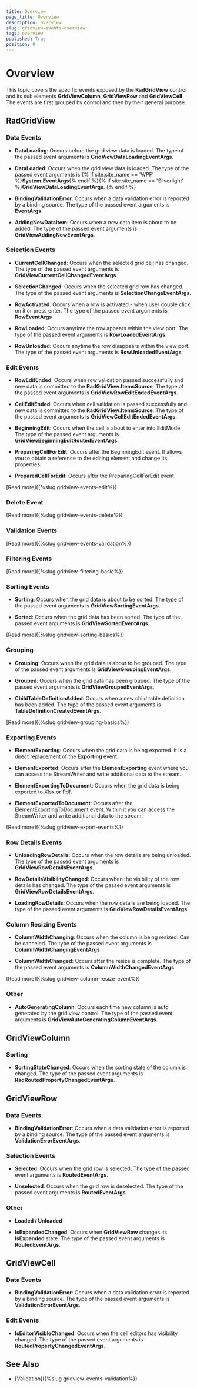 ```yaml
---
title: Overview
page_title: Overview
description: Overview
slug: gridview-events-overview
tags: overview
published: True
position: 0
---
```


# Overview


This topic covers the specific events exposed by the __RadGridView__ control and its sub elements __GridViewColumn__, __GridViewRow__ and __GridViewCell__. The events are first grouped by control and then by their general purpose.

## RadGridView


### Data Events
            

* __DataLoading__: Occurs before the grid view data is loaded. The type of the passed event arguments is __GridViewDataLoadingEventArgs__.
              

* __DataLoaded__: Occurs when the grid view data is loaded. The type of the passed event arguments is
{% if site.site_name == 'WPF' %}__System.EventArgs__{% endif %}{% if site.site_name == 'Silverlight' %}__GridViewDataLoadingEventArgs__.
{% endif %}

* __BindingValidationError__: Occurs when a data validation error is reported by a binding source. The type of the passed event arguments is __EventArgs__.
              

* __AddingNewDataItem__: Occurs when a new data item is about to be added. The type of the passed event arguments is __GridViewAddingNewEventArgs__.
              

### Selection Events
            

* __CurrentCellChanged__: Occurs when the selected grid cell has changed. The type of the passed event arguments is __GridViewCurrentCellChangedEventArgs__.
              

* __SelectionChanged__: Occurs when the selected grid row has changed. The type of the passed event arguments is __SelectionChangeEventArgs__.
              

* __RowActivated__: Occurs when a row is activated - when user double click on it or press enter. The type of the passed event arguments is __RowEventArgs__      


* __RowLoaded__: Occurs anytime the row appears within the view port. The type of the passed event arguments is __RowLoadedEventArgs__.
                

* __RowUnloaded__: Occurs anytime the row disappears within the view port. The type of the passed event arguments is __RowUnloadedEventArgs__.
                

### Edit Events 


* __RowEditEnded__: Occurs when row validation passed successfully and new data is committed to the __RadGridView__.__ItemsSource__. The type of the passed event arguments is __GridViewRowEditEndedEventArgs__.
            

* __CellEditEnded__: Occurs when cell validation is passed successfully and new data is committed to the __RadGridView__.__ItemsSource__. The type of the passed event arguments is __GridViewCellEditEndedEventArgs__.
            

* __BeginningEdit__: Occurs when the cell is about to enter into EditMode. The type of the passed event arguments is __GridViewBeginningEditRoutedEventArgs__.
            

* __PreparingCellForEdit__: Occurs after the BeginningEdit event. It allows you to obtain a reference to the editing element and change its properties.
            

* __PreparedCellForEdit__: Occurs after the PreparingCellForEdit event.

[Read more]({%slug gridview-events-edit%})            

### Delete Event 
[Read more]({%slug gridview-events-delete%})
          

### Validation Events 
[Read more]({%slug gridview-events-validation%})
        

### Filtering Events 
[Read more]({%slug gridview-filtering-basic%})
        

### Sorting Events 

        

* __Sorting__: Occurs when the grid data is about to be sorted. The type of the passed event arguments is __GridViewSortingEventArgs__.
          

* __Sorted__: Occurs when the grid data has been sorted. The type of the passed event arguments is __GridViewSortedEventArgs__.

[Read more]({%slug gridview-sorting-basics%})


### Grouping 
           

* __Grouping__: Occurs when the grid data is about to be grouped. The type of the passed event arguments is __GridViewGroupingEventArgs__.

* __Grouped__: Occurs when the grid data has been grouped. The type of the passed event arguments is __GridViewGroupedEventArgs__.

* __ChildTableDefinitionAdded__: Occurs when a new child table definition has been added. The type of the passed event arguments is __TableDefinitionCreatedEventArgs__.

[Read more]({%slug gridview-grouping-basics%})

### Exporting Events 
          
* __ElementExporting__: Occurs when the grid data is being exported. It is a direct replacement of the __Exporting__ event.
          

* __ElementExported__: Occurs after the __ElementExporting__ event where you can access the StreamWriter and write additional data to the stream.

* __ElementExportingToDocument__: Occurs when the grid data is being exported to Xlsx or Pdf.

* __ElementExportedToDocument__: Occurs after the ElementExportingToDocument event. Within it you can access the StreamWriter and write additional data to the stream.

[Read more]({%slug gridview-export-events%})          

### Row Details Events
        

* __UnloadingRowDetails__: Occurs when the row details are being unloaded. The type of the passed event arguments is __GridViewRowDetailsEventArgs__.
          

* __RowDetailsVisibilityChanged__: Occurs when the visibility of the row details has changed. The type of the passed event arguments is __GridViewRowDetailsEventArgs__.
          

* __LoadingRowDetails__: Occurs when the row details are being loaded. The type of the passed event arguments is __GridViewRowDetailsEventArgs__.
          

### Column Resizing Events
        

* __ColumnWidthChanging__: Occurs when the column is being resized. Can be canceled. The type of the passed event arguments is __ColumnWidthChangingEventArgs__

* __ColumnWidthChanged__: Occurs after the resize is complete. The type of the passed event arguments is __ColumnWidthChangedEventArgs__

[Read more]({%slug gridview-column-resize-event%})

### Other
      

* __AutoGeneratingColumn__: Occurs each time new column is auto generated by the grid view control. The type of the passed event arguments is __GridViewAutoGeneratingColumnEventArgs__.
        

## GridViewColumn


### Sorting
          

* __SortingStateChanged__: Occurs when the sorting state of the column is changed. The type of the passed event arguments is __RadRoutedPropertyChangedEventArgs<SortingState>__.
            

## GridViewRow


### Data Events
          

* __BindingValidationError__: Occurs when a data validation error is reported by a binding source. The type of the passed event arguments is __ValidationErrorEventArgs__.
            

### Selection Events
          

* __Selected__: Occurs when the grid row is selected. The type of the passed event arguments is __RoutedEventArgs__.
            

* __Unselected__: Occurs when the grid row is deselected. The type of the passed event arguments is __RoutedEventArgs__.
            

### Other
          

* __Loaded / Unloaded__

* __IsExpandedChanged__: Occurs when __GridViewRow__ changes its __IsExpanded__ state. The type of the passed event arguments is __RoutedEventArgs__.
            

## GridViewCell


### Data Events
          

* __BindingValidationError__: Occurs when a data validation error is reported by a binding source. The type of the passed event arguments is __ValidationErrorEventArgs__.
            

### Edit Events
        

* __IsEditorVisibleChanged__: Occurs when the cell editors has visibility changed. The type of the passed event arguments is __RoutedPropertyChangedEventArgs<bool>__.
          

## See Also

 * [Validation]({%slug gridview-events-validation%})